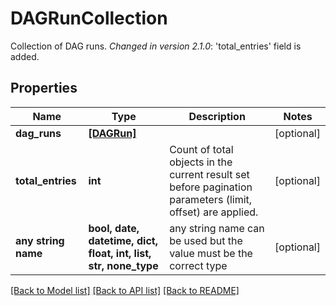 # DAGRunCollection

Collection of DAG runs.  *Changed in version 2.1.0*&#58; 'total_entries' field is added. 

## Properties
Name | Type | Description | Notes
------------ | ------------- | ------------- | -------------
**dag_runs** | [**[DAGRun]**](DAGRun.md) |  | [optional] 
**total_entries** | **int** | Count of total objects in the current result set before pagination parameters (limit, offset) are applied.  | [optional] 
**any string name** | **bool, date, datetime, dict, float, int, list, str, none_type** | any string name can be used but the value must be the correct type | [optional]

[[Back to Model list]](../README.md#documentation-for-models) [[Back to API list]](../README.md#documentation-for-api-endpoints) [[Back to README]](../README.md)


